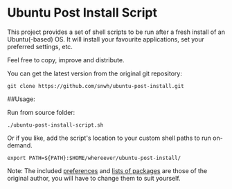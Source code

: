 Ubuntu Post Install Script
==========================

This project provides a set of shell scripts to be run after a fresh install of an Ubuntu(-based) OS. It will install your favourite applications, set your preferred settings, etc.

Feel free to copy, improve and distribute.

You can get the latest version from the original git repository:

    git clone https://github.com/snwh/ubuntu-post-install.git

##Usage:

Run from source folder:

    ./ubuntu-post-install-script.sh

Or if you like, add the script's location to your custom shell paths to run on-demand.

	export PATH=${PATH}:$HOME/whereever/ubuntu-post-install/

Note: The included [preferences](functions/configure) and [lists of packages](data) are those of the original author, you will have to change them to suit yourself.
